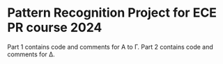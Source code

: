# Pattern Recognition Project for ECE PR course 2024

Part 1 contains code and comments for Α to Γ.
Part 2 contains code and comments for Δ.
